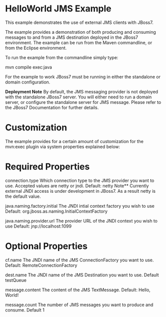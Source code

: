 HelloWorld JMS Example
======================
This example demonstrates the use of external JMS clients with JBoss7.

The example provides a demonstration of both producing and consuming messages to and from
a JMS destination deployed in the JBoss7 environment. The example can be run from the Maven
commandline, or from the Eclipse environment. 

To run the example from the commandline simply type:

mvn compile exec:java

For the example to work JBoss7 must be running in either the standalone or domain configuration. 

**Deployment Note**
By default, the JMS messaging provider is not deployed with the standalone JBoss7 server. You will either need to run
a domain server, or configure the standalone server for JMS message. Please refer to the JBoss7 Documentation for further
details.


Customization
=============
The example provides for a certain amount of customization for the mvn:exec plugin via system properties explained below:

Required Properties
===================
connection.type
	Which connection type to the JMS provider you want to use. Accepted values are netty or jndi.
	Default: netty
	Note**
		Currently external JNDI access is under development in JBoss7. As a result netty is the default value.
		
java.naming.factory.initial
	The JNDI intial context factory you wish to use
	Default: org.jboss.as.naming.InitialContextFactory

java.naming.provider.url
	The provider URL of the JNDI context you wish to use
	Default: jnp://localhost:1099

Optional Properties
===================
cf.name
	The JNDI name of the JMS ConnectionFactory you want to use.
	Default: RemoteConnectionFactory

dest.name
	The JNDI name of the JMS Destination you want to use.
	Default testQueue

message.content
	The content of the JMS TextMessage.
	Default: Hello, World!

message.count
	The number of JMS messages you want to produce and consume.
	Default 1
	


	


 
